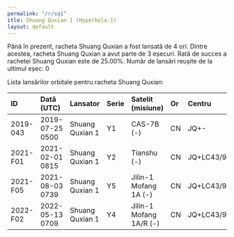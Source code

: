 ```yaml
---
permalink: "/r/sq1"
itle: Shuang Quxian 1 (Hyperbola-1)
layout: default
---
```


Până în prezent, racheta Shuang Quxian a fost lansată de 4 ori.
Dintre acestea, racheta Shuang Quxian a avut parte de 3 eșecuri.
Rată de succes a rachetei Shuang Quxian este de 25.00%.
Număr de lansări reușite de la ultimul eșec: 0

Lista lansărilor orbitale pentru racheta Shuang Quxian:


| ID       | Dată (UTC)      | Lansator        | Serie   | Satelit (misiune)       | Or   | Centru      | R   |
|:---------|:----------------|:----------------|:--------|:------------------------|:-----|:------------|:----|
| 2019-043 | 2019-07-25 0500 | Shuang Quxian 1 | Y1      | CAS-7B (-)              | CN   | JQ+-        | S   |
| 2021-F01 | 2021-02-01 0815 | Shuang Quxian 1 | Y2      | Tianshu (-)             | CN   | JQ+LC43/95  | F   |
| 2021-F05 | 2021-08-03 0739 | Shuang Quxian 1 | Y5      | Jilin-1 Mofang 1A (-)   | CN   | JQ+LC43/95B | F   |
| 2022-F02 | 2022-05-13 0709 | Shuang Quxian 1 | Y4      | Jilin-1 Mofang 1A/R (-) | CN   | JQ+LC43/95B | F   |

